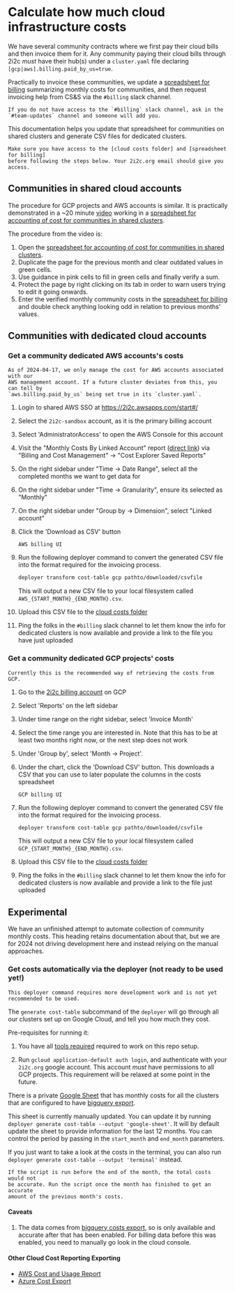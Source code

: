 # Calculate how much cloud infrastructure costs

We have several community contracts where we first pay their cloud bills and
then invoice them for it. Any community paying their cloud bills through 2i2c
_must_ have their hub(s) under a `cluster.yaml` file declaring
`[gcp|aws].billing.paid_by_us=true`.

Practically to invoice these communities, we update a [spreadsheet for billing]
summarizing monthly costs for communities, and then request invoicing help from
CS&S via the `#billing` slack channel.

```{important}
If you do not have access to the `#billing` slack channel, ask in the
`#team-updates` channel and someone will add you.
```

This documentation helps you update that spreadsheet for communities on shared
clusters and generate CSV files for dedicated clusters.

```{important}
Make sure you have access to the [cloud costs folder] and [spreadsheet for billing]
before following the steps below. Your 2i2c.org email should give you access.
```

[cloud costs folder]: https://drive.google.com/drive/folders/1_xXZ2ndEOplZidG_mj6nmUTzsOuxARcL?usp=drive_link
[spreadsheet for billing]: https://docs.google.com/spreadsheets/d/1AWVCg0D_-ATub_cVsIy5XZCwqnC6uIcgwDGYK9Q7yno/edit#gid=1349808947

## Communities in shared cloud accounts

The procedure for GCP projects and AWS accounts is similar. It is practically
demonstrated in a ~20 minute [video] working in a [spreadsheet for accounting of
cost for communities in shared clusters].

The procedure from the video is:

1. Open the [spreadsheet for accounting of cost for communities in shared
   clusters].
2. Duplicate the page for the previous month and clear outdated values in green
   cells.
3. Use guidance in pink cells to fill in green cells and finally verify a sum.
4. Protect the page by right clicking on its tab in order to warn users trying
   to edit it going onwards.
5. Enter the verified monthly community costs in the [spreadsheet for billing]
   and double check anything looking odd in relation to previous months' values.

[video]: https://drive.google.com/file/d/1NQAVo3iJuuaDAp5WI0uinY148M9IK1Ty/view?usp=drive_link
[spreadsheet for accounting of cost for communities in shared clusters]: https://docs.google.com/spreadsheets/d/1tzKlNBkJiqmm_eTO7dqxIYugverZNi_zSlmBWP3Ek5E/edit#gid=120717885

## Communities with dedicated cloud accounts

### Get a community dedicated AWS accounts's costs

```{note}
As of 2024-04-17, we only manage the cost for AWS accounts associated with our
AWS management account. If a future cluster deviates from this, you can tell by
`aws.billing.paid_by_us` being set true in its `cluster.yaml`.
```

1. Login to shared AWS SSO at <https://2i2c.awsapps.com/start#/>
1. Select the `2i2c-sandbox` account, as it is the primary billing account
1. Select 'AdministratorAccess' to open the AWS Console for this account
1. Visit the "Monthly Costs By Linked Account" report ([direct link]) via "Billing and Cost Management" -> "Cost Explorer Saved Reports"
1. On the right sidebar under "Time -> Date Range", select all the completed months we want to get data for
1. On the right sidebar under "Time -> Granularity", ensure its selected as "Monthly"
1. On the right sidebar under "Group by -> Dimension", select "Linked account"
1. Click the 'Download as CSV' button
   ```{figure} ../images/aws-billing-ui.jpg
   AWS billing UI
   ```
1. Run the following deployer command to convert the generated CSV file into the format required for the invoicing process.
   
   ```bash
   deployer transform cost-table gcp pathto/downloaded/csvfile
   ```

   This will output a new CSV file to your local filesystem called `AWS_{START_MONTH}_{END_MONTH}.csv`.
2. Upload this CSV file to the [cloud costs folder]
3. Ping the folks in the `#billing` slack channel to let them know the info for dedicated clusters is now available and provide a link to the file you have just uploaded

[direct link]: https://us-east-1.console.aws.amazon.com/costmanagement/home?region=us-east-1#/cost-explorer?reportId=d826a775-e0d6-4e85-a181-7f87a8deb162&reportName=Monthly%20costs%20by%20linked%20account&isDefault=true&chartStyle=GROUP&historicalRelativeRange=LAST_6_MONTHS&futureRelativeRange=CUSTOM&granularity=Monthly&groupBy=%5B%22LinkedAccount%22%5D&filter=%5B%5D&costAggregate=unBlendedCost&showOnlyUntagged=false&showOnlyUncategorized=false&useNormalizedUnits=false

### Get a community dedicated GCP projects' costs

```{important}
Currently this is the recommended way of retrieving the costs from GCP.
```

1. Go to the [2i2c billing account] on GCP
1. Select 'Reports' on the left sidebar
1. Under time range on the right sidebar, select 'Invoice Month'
1. Select the time range you are interested in. Note that this has to be at least two months right now, or the next step does not work
1. Under 'Group by', select 'Month -> Project'.
1. Under the chart, click the 'Download CSV' button. This downloads a CSV that you can use to later populate the columns in the costs spreadsheet
   ```{figure} ../images/gcp-billing-ui.png
   GCP billing UI
   ```
1. Run the following deployer command to convert the generated CSV file into the format required for the invoicing process.
   
   ```bash
   deployer transform cost-table gcp pathto/downloaded/csvfile
   ```

   This will output a new CSV file to your local filesystem called `GCP_{START_MONTH}_{END_MONTH}.csv`.
2. Upload this CSV file to the [cloud costs folder]
3. Ping the folks in the `#billing` slack channel to let them know the info for dedicated clusters is now available and provide a link to the file just uploaded

[2i2c billing account]: https://console.cloud.google.com/billing/0157F7-E3EA8C-25AC3C/reports;timeRange=CUSTOM_RANGE;from=2024-01-01;to=2024-01-31;dateType=INVOICE_DATE;invoiceCorrections=TAX,BILLING_MODIFICATION?organizationId=184174754493&project=two-eye-two-see

## Experimental

We have an unfinished attempt to automate collection of community monthly costs.
This heading retains documentation about that, but we are for 2024 not driving
development here and instead relying on the manual approaches.

### Get costs automatically via the deployer (not ready to be used yet!)

```{warning}
This deployer command requires more development work and is not yet recommended to be used.
```

The `generate cost-table` subcommand of the `deployer` will go through all our
clusters set up on Google Cloud, and tell you how much they cost.

Pre-requisites for running it:

1. You have all [tools required](tutorials:setup) required to work on this repo
   setup.

2. Run `gcloud application-default auth login`, and authenticate with your `2i2c.org`
   google account. This account *must* have permissions to all GCP projects. This
   requirement will be relaxed at some point in the future.

There is a private [Google Sheet](https://docs.google.com/spreadsheets/d/1URYCMap-Lxm4e_pAAC3Esxda7tZzRhCS6d85pxUiVQs/edit#gid=0)
that has monthly costs for all the clusters that are configured to have
[bigquery export](new-gcp-project:billing-export).

This sheet is currently manually updated. You can update it by running
`deployer generate cost-table --output 'google-sheet'`. It will by default
update the sheet to provide information for the last 12 months. You can control
the period by passing in the `start_month` and `end_month` parameters.

If you just want to take a look at the costs in the terminal, you can also run
`deployer generate cost-table --output 'terminal'` instead.

```{warning}
If the script is run before the end of the month, the total costs would not
be accurate. Run the script once the month has finished to get an accurate
amount of the previous month's costs.
```

#### Caveats

1. The data comes from [bigquery costs export](new-gcp-project:billing-export), so
   is only available and accurate after that has been enabled. For billing data
   before this was enabled, you need to manually go look in the cloud console.

#### Other Cloud Cost Reporting Exporting

- [AWS Cost and Usage Report](https://docs.aws.amazon.com/cur/latest/userguide/cur-create.html)
- [Azure Cost Export](https://learn.microsoft.com/en-us/azure/cost-management-billing/costs/tutorial-export-acm-data?tabs=azure-portal)
